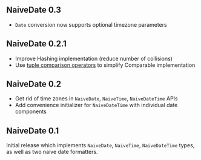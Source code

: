 ## NaiveDate 0.3

- `Date` conversion now supports optional timezone parameters

## NaiveDate 0.2.1

- Improve Hashing implementation (reduce number of collisions)
- Use [tuple comparison operators](https://github.com/apple/swift-evolution/blob/master/proposals/0015-tuple-comparison-operators.md) to simplify Comparable implementation

## NaiveDate 0.2

- Get rid of time zones in `NaiveDate`, `NaiveTime`, `NaiveDateTime` APIs
- Add convenience initializer for `NaiveDateTime` with individual date components

## NaiveDate 0.1

Initial release which implements `NaiveDate`, `NaiveTime`, `NaiveDateTime` types, as well as two naive date formatters.

